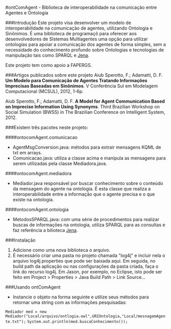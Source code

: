 #ontComAgent - Biblioteca de interoperabilidade na comunicação entre Agentes e Ontologia


###Introdução
Este projeto visa desenvolver um modelo de interoperabilidade na comunicação de agentes, utilizando Ontologia e Sinônimos. É uma biblioteca de programaçõ para oferecer aos desenvolvedores de SIstemas Multiagentes uma opção para utilizar ontologias para apoiar a comunicação dos agentes de forma simples, sem a necessidade do conhecimento profundo sobre Ontologias e tecnologias de manipulação tais como SPARQL e [Jena](http://jena.apache.org/).

Este projeto tem como apoio a FAPERGS.

###Artigos publicados sobre este projeto
Aiub Sperotto, F.; Adamatti, D. F. **Um Modelo para Comunicação de Agentes Tratando Informações Imprecisas Baseadas em Sinônimos**. V Conferência Sul em Modelagem Computacional (MCSUL), 2012, 1-6p.

Aiub Sperotto, F.; Adamatti, D. F. **A Model for Agent Communication Based on Imprecise Information Using Synonyms**. Third  Brazilian Workshop on Social Simulation (BWSS) in The Brazilian Conference on Intelligent System, 2012.


###Existem três pacotes neste projeto:

####ontocomAgent.comunicacao

- AgentMsgConversion.java: métodos para extrair mensagens KQML de txt em arrays.
- Comunicacao.java: utiliza a classe acima e manipula as mensagens para serem utilizadas pela classe Mediadora.java.

####ontocomAgent.mediadora
- Mediador.java responsável por buscar conhecimento sobre o conteúdo da mensagem do agente na ontologia. É esta classe que realiza a interoperabilidade entre a informação que o agente precisa e o que existe na ontologia.

####ontocomAgent.ontologia

- MetodosSPARQL.java: com uma série de procedimentos para realizar buscas de informações na ontologia, utiliza SPARQL para as consultas e faz referência a bilioteca [Jena](http://jena.apache.org/).

###Instalação
1. Adicione como uma nova biblioteca o arquivo.
2. É necessário criar uma pasta no projeto chamada "log4j" e incluir nela o arquivo log4j.properties que pode ser baixada aqui. Em seguida, no build path da aplicação ou nas configurações da pasta criada, faça o link do recurso log4j. Em Jason, por exemplo, no Eclipse, isto pode ser feito em Project > Properties > Java Build Path > Link Source...

###Usando ontComAgent
- Instancie o objeto na forma seguinte e utilize seus métodos para retornar uma string com as informações pesquisadas:

`Mediador med = new Mediador("Local/arquivo/ontlogia.owl",URIOntologia,"Local/mesnagemAgente.txt");`
`System.out.println(med.buscaConhecimento());`

